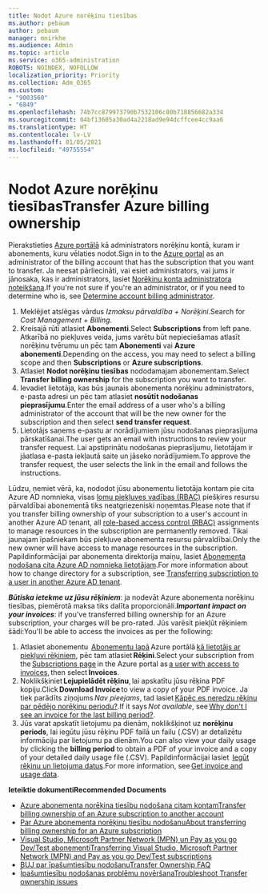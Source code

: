 ```yaml
---
title: Nodot Azure norēķinu tiesības
ms.author: pebaum
author: pebaum
manager: mnirkhe
ms.audience: Admin
ms.topic: article
ms.service: o365-administration
ROBOTS: NOINDEX, NOFOLLOW
localization_priority: Priority
ms.collection: Adm_O365
ms.custom:
- "9003560"
- "6849"
ms.openlocfilehash: 74b7cc879973790b7532106c80b718856682a334
ms.sourcegitcommit: 04bf13605a30ad4a2218ad9e94dcffcee4cc9aa6
ms.translationtype: HT
ms.contentlocale: lv-LV
ms.lasthandoff: 01/05/2021
ms.locfileid: "49755554"
---
```

# <a name="transfer-azure-billing-ownership"></a><span data-ttu-id="fd3c6-102">Nodot Azure norēķinu tiesības</span><span class="sxs-lookup"><span data-stu-id="fd3c6-102">Transfer Azure billing ownership</span></span>

<span data-ttu-id="fd3c6-103">Pierakstieties [Azure portālā](https://portal.azure.com/) kā administrators norēķinu kontā, kuram ir abonements, kuru vēlaties nodot.</span><span class="sxs-lookup"><span data-stu-id="fd3c6-103">Sign in to the [Azure portal](https://portal.azure.com/) as an administrator of the billing account that has the subscription that you want to transfer.</span></span> <span data-ttu-id="fd3c6-104">Ja neesat pārliecināti, vai esiet administrators, vai jums ir jānosaka, kas ir administrators, lasiet [Norēķinu konta administratora noteikšana](https://docs.microsoft.com/azure/cost-management-billing/understand/subscription-transfer#whoisaa).</span><span class="sxs-lookup"><span data-stu-id="fd3c6-104">If you're not sure if you're an administrator, or if you need to determine who is, see [Determine account billing administrator](https://docs.microsoft.com/azure/cost-management-billing/understand/subscription-transfer#whoisaa).</span></span>

1. <span data-ttu-id="fd3c6-105">Meklējiet atslēgas vārdus _Izmaksu pārvaldība + Norēķini_.</span><span class="sxs-lookup"><span data-stu-id="fd3c6-105">Search for _Cost Management + Billing_.</span></span>
1. <span data-ttu-id="fd3c6-106">Kreisajā rūtī atlasiet **Abonementi**.</span><span class="sxs-lookup"><span data-stu-id="fd3c6-106">Select **Subscriptions** from left pane.</span></span> <span data-ttu-id="fd3c6-107">Atkarībā no piekļuves veida, jums varētu būt nepieciešamas atlasīt norēķinu tvērumu un pēc tam **Abonementi** vai **Azure abonementi**.</span><span class="sxs-lookup"><span data-stu-id="fd3c6-107">Depending on the access, you may need to select a billing scope and then **Subscriptions** or **Azure subscriptions**.</span></span>
1. <span data-ttu-id="fd3c6-108">Atlasiet **Nodot norēķinu tiesības** nododamajam abonementam.</span><span class="sxs-lookup"><span data-stu-id="fd3c6-108">Select **Transfer billing ownership** for the subscription you want to transfer.</span></span>
1. <span data-ttu-id="fd3c6-109">Ievadiet lietotāja, kas būs jaunais abonementa norēķinu administrators, e-pasta adresi un pēc tam atlasiet **nosūtīt nodošanas pieprasījumu**.</span><span class="sxs-lookup"><span data-stu-id="fd3c6-109">Enter the email address of a user who's a billing administrator of the account that will be the new owner for the subscription and then select **send transfer request**.</span></span>
1. <span data-ttu-id="fd3c6-110">Lietotājs saņems e-pastu ar norādījumiem jūsu nodošanas pieprasījuma pārskatīšanai.</span><span class="sxs-lookup"><span data-stu-id="fd3c6-110">The user gets an email with instructions to review your transfer request.</span></span> <span data-ttu-id="fd3c6-111">Lai apstiprinātu nodošanas pieprasījumu, lietotājam ir jāatlasa e-pasta iekļautā saite un jāseko norādījumiem.</span><span class="sxs-lookup"><span data-stu-id="fd3c6-111">To approve the transfer request, the user selects the link in the email and follows the instructions.</span></span>

<span data-ttu-id="fd3c6-112">Lūdzu, ņemiet vērā, ka, nododot jūsu abonementu lietotāja kontam pie cita Azure AD nomnieka, visas [lomu piekļuves vadības (RBAC)](https://docs.microsoft.com/azure/role-based-access-control/overview?WT.mc_id=Portal-Microsoft_Azure_Support) piešķires resursu pārvaldībai abonementā tiks neatgriezeniski noņemtas.</span><span class="sxs-lookup"><span data-stu-id="fd3c6-112">Please note that if you transfer billing ownership of your subscription to a user's account in another Azure AD tenant, all [role-based access control (RBAC)](https://docs.microsoft.com/azure/role-based-access-control/overview?WT.mc_id=Portal-Microsoft_Azure_Support) assignments to manage resources in the subscription are permanently removed.</span></span> <span data-ttu-id="fd3c6-113">Tikai jaunajam īpašniekam būs piekļuve abonementa resursu pārvaldībai.</span><span class="sxs-lookup"><span data-stu-id="fd3c6-113">Only the new owner will have access to manage resources in the subscription.</span></span> <span data-ttu-id="fd3c6-114">Papildinformācijai par abonementa direktorija maiņu, lasiet [Abonementa nodošana cita Azure AD nomnieka lietotājam](https://docs.microsoft.com/azure/active-directory/managed-identities-azure-resources/known-issues?WT.mc_id=Portal-Microsoft_Azure_Support).</span><span class="sxs-lookup"><span data-stu-id="fd3c6-114">For more information about how to change directory for a subscription, see [Transferring subscription to a user in another Azure AD tenant](https://docs.microsoft.com/azure/active-directory/managed-identities-azure-resources/known-issues?WT.mc_id=Portal-Microsoft_Azure_Support).</span></span>

<span data-ttu-id="fd3c6-115">_**Būtiska ietekme uz jūsu rēķiniem**_: ja nodevāt Azure abonementa norēķinu tiesības, piemērotā maksa tiks dalīta proporcionāli.</span><span class="sxs-lookup"><span data-stu-id="fd3c6-115">_**Important impact on your invoices**_: if you've transferred billing ownership for an Azure subscription, your charges will be pro-rated.</span></span> <span data-ttu-id="fd3c6-116">Jūs varēsit piekļūt rēķiniem šādi:</span><span class="sxs-lookup"><span data-stu-id="fd3c6-116">You'll be able to access the invoices as per the following:</span></span>  

1. <span data-ttu-id="fd3c6-117">Atlasiet abonementu  [Abonementu lapā](https://portal.azure.com/#blade/Microsoft_Azure_Billing/SubscriptionsBlade) Azure portālā [kā lietotājs ar piekļuvi rēķiniem](https://docs.microsoft.com/azure/cost-management-billing/manage/manage-billing-access?WT.mc_id=Portal-Microsoft_Azure_Support), pēc tam atlasiet **Rēķini**.</span><span class="sxs-lookup"><span data-stu-id="fd3c6-117">Select your subscription from the [Subscriptions page](https://portal.azure.com/#blade/Microsoft_Azure_Billing/SubscriptionsBlade) in the Azure portal as [a user with access to invoices](https://docs.microsoft.com/azure/cost-management-billing/manage/manage-billing-access?WT.mc_id=Portal-Microsoft_Azure_Support), then select **Invoices**.</span></span>
1. <span data-ttu-id="fd3c6-118">Noklikšķiniet **Lejupielādēt rēķinu**, lai apskatītu jūsu rēķina PDF kopiju.</span><span class="sxs-lookup"><span data-stu-id="fd3c6-118">Click **Download Invoice** to view a copy of your PDF invoice.</span></span> <span data-ttu-id="fd3c6-119">Ja tiek parādīts ziņojums _Nav pieejams_, tad lasiet [Kāpēc es neredzu rēķinu par pēdējo norēķinu periodu?](https://docs.microsoft.com/azure/cost-management-billing/manage/download-azure-invoice-daily-usage-date?WT.mc_id=Portal-Microsoft_Azure_Support#noinvoice).</span><span class="sxs-lookup"><span data-stu-id="fd3c6-119">If it says _Not available_, see [Why don't I see an invoice for the last billing period?](https://docs.microsoft.com/azure/cost-management-billing/manage/download-azure-invoice-daily-usage-date?WT.mc_id=Portal-Microsoft_Azure_Support#noinvoice).</span></span>
1. <span data-ttu-id="fd3c6-120">Jūs varat apskatīt lietojumu pa dienām, noklikšķinot uz **norēķinu periods**, lai iegūtu jūsu rēķinu PDF failā un failu (.CSV) ar detalizētu informāciju par lietojumu pa dienām.</span><span class="sxs-lookup"><span data-stu-id="fd3c6-120">You can also view your daily usage by clicking the **billing period** to obtain a PDF of your invoice and a copy of your detailed daily usage file (.CSV).</span></span> <span data-ttu-id="fd3c6-121">Papildinformācijai lasiet  [Iegūt rēķinu un lietojuma datus](https://docs.microsoft.com/azure/cost-management-billing/manage/download-azure-invoice-daily-usage-date?WT.mc_id=Portal-Microsoft_Azure_Support).</span><span class="sxs-lookup"><span data-stu-id="fd3c6-121">For more information, see [Get invoice and usage data](https://docs.microsoft.com/azure/cost-management-billing/manage/download-azure-invoice-daily-usage-date?WT.mc_id=Portal-Microsoft_Azure_Support).</span></span>

<span data-ttu-id="fd3c6-122">**Ieteiktie dokumenti**</span><span class="sxs-lookup"><span data-stu-id="fd3c6-122">**Recommended Documents**</span></span>

- [<span data-ttu-id="fd3c6-123">Azure abonementa norēķina tiesību nodošana citam kontam</span><span class="sxs-lookup"><span data-stu-id="fd3c6-123">Transfer billing ownership of an Azure subscription to another account</span></span>](https://docs.microsoft.com/azure/cost-management-billing/manage/billing-subscription-transfer)
- [<span data-ttu-id="fd3c6-124">Par Azure abonementa norēķinu tiesību nodošanu</span><span class="sxs-lookup"><span data-stu-id="fd3c6-124">About transferring billing ownership for an Azure subscription</span></span>](https://docs.microsoft.com//azure/cost-management-billing/understand/subscription-transfer)
- [<span data-ttu-id="fd3c6-125">Visual Studio, Microsoft Partner Network (MPN) un Pay as you go Dev/Test abonementi</span><span class="sxs-lookup"><span data-stu-id="fd3c6-125">Transferring Visual Studio, Microsoft Partner Network (MPN) and Pay as you go Dev/Test subscriptions</span></span>](https://docs.microsoft.com/azure/billing/billing-subscription-transfer?WT.mc_id=Portal-Microsoft_Azure_Support#transferring-visual-studio-microsoft-partner-network-mpn-and-pay-as-you-go-devtest-subscriptions)
- [<span data-ttu-id="fd3c6-126">BUJ par īpašumtiesību nodošanu</span><span class="sxs-lookup"><span data-stu-id="fd3c6-126">Transfer Ownership FAQ</span></span>](https://docs.microsoft.com/azure/billing/billing-subscription-transfer?WT.mc_id=Portal-Microsoft_Azure_Support#frequently-asked-questions-faq-for-senders)
- [<span data-ttu-id="fd3c6-127">Īpašumtiesību nodošanas problēmu novēršana</span><span class="sxs-lookup"><span data-stu-id="fd3c6-127">Troubleshoot Transfer ownership issues</span></span>](https://docs.microsoft.com/azure/billing/billing-subscription-transfer?WT.mc_id=Portal-Microsoft_Azure_Support#troubleshooting)
